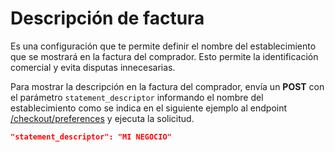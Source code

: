 # Descripción de factura

Es una configuración que te permite definir el nombre del establecimiento que se mostrará en la factura del comprador. Esto permite la identificación comercial y evita disputas innecesarias.

Para mostrar la descripción en la factura del comprador, envía un **POST** con el parámetro `statement_descriptor` informando el nombre del establecimiento como se indica en el siguiente ejemplo al endpoint [/checkout/preferences](/developers/es/reference/preferences/_checkout_preferences/post) y ejecuta la solicitud.

```json
"statement_descriptor": "MI NEGOCIO"
```
